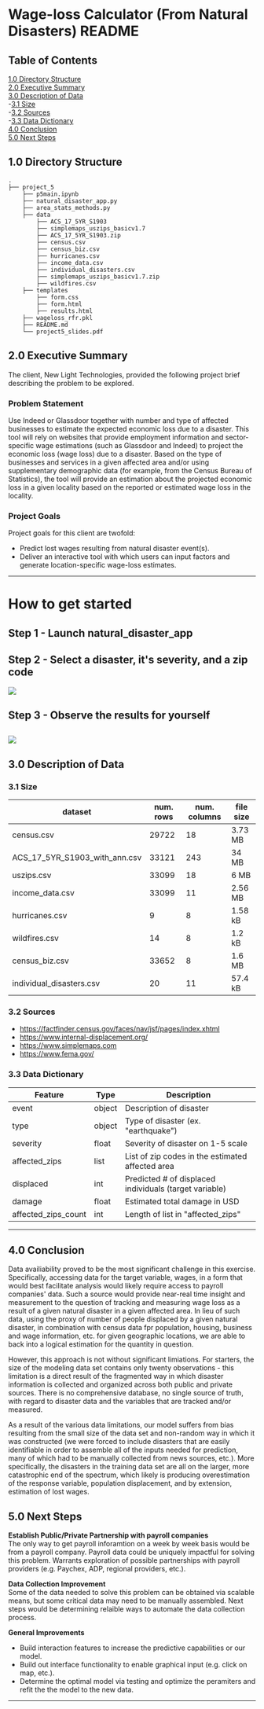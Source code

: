 # Wage-loss Calculator (From Natural Disasters)  README

## Table of Contents
[1.0 Directory Structure](#10-Directory-Structure)<br>
[2.0 Executive Summary](#20-Executive-Summary)<br>
[3.0 Description of Data](#30-Description-of-Data)<br>
-[3.1 Size](#31-Size)<br>
-[3.2 Sources](#32-Sources)<br>
-[3.3 Data Dictionary](#33-Data-Dictionary)<br>
[4.0 Conclusion](#50-Conclusion)<br>
[5.0 Next Steps](#60-Next-Steps)<br>

## 1.0 Directory Structure

```
.
├── project_5
    ├── p5main.ipynb
    ├── natural_disaster_app.py
    ├── area_stats_methods.py
    ├── data
        ├── ACS_17_5YR_S1903
        ├── simplemaps_uszips_basicv1.7
        ├── ACS_17_5YR_S1903.zip
        ├── census.csv
        ├── census_biz.csv
        ├── hurricanes.csv
        ├── income_data.csv
        ├── individual_disasters.csv
        ├── simplemaps_uszips_basicv1.7.zip
        ├── wildfires.csv
    ├── templates
        ├── form.css
        ├── form.html
        ├── results.html
    ├── wageloss_rfr.pkl
    ├── README.md
    └── project5_slides.pdf
```

## 2.0 Executive Summary

The client, New Light Technologies, provided the following project brief describing the problem to be explored.

### Problem Statement

Use Indeed or Glassdoor together with number and type of affected businesses to estimate the expected economic loss due to a disaster.
This tool will rely on websites that provide employment information and sector-specific wage estimations (such as Glassdoor and Indeed) to project the economic loss (wage loss) due to a disaster. Based on the type of businesses and services in a given affected area and/or using supplementary demographic data (for example, from the Census Bureau of Statistics), the tool will provide an estimation about the projected economic loss in a given locality based on the reported or estimated wage loss in the locality.

### Project Goals

Project goals for this client are twofold:
- Predict lost wages resulting from natural disaster event(s).
- Deliver an interactive tool with which users can input factors and generate location-specific wage-loss estimates.

---
# How to get started 
## Step 1 - Launch natural_disaster_app
## Step 2 - Select a disaster, it's severity, and a zip code 
<img src="./images/form.png"><br>
## Step 3 - Observe the results for yourself
<img src="./images/results.png"><br>
---

## 3.0 Description of Data

### 3.1 Size

|dataset|num. rows|num. columns|file size|
|---|---|---|---|
|census.csv|29722|18|3.73 MB|
|ACS_17_5YR_S1903_with_ann.csv|33121|243|34 MB|
|uszips.csv|33099|18|6 MB|
|income_data.csv|33099|11|2.56 MB|
|hurricanes.csv|9|8|1.58 kB|
|wildfires.csv|14|8|1.2 kB|
|census_biz.csv|33652|8|1.6 MB|
|individual_disasters.csv|20|11|57.4 kB|


### 3.2 Sources

- https://factfinder.census.gov/faces/nav/jsf/pages/index.xhtml
- https://www.internal-displacement.org/
- https://www.simplemaps.com
- https://www.fema.gov/

### 3.3 Data Dictionary

|Feature|Type|Description|
|---|---|---|
|event|object|Description of disaster|
|type|object|Type of disaster (ex. "earthquake")|
|severity|float|Severity of disaster on 1-5 scale|
|affected_zips|list|List of zip codes in the estimated affected area|
|displaced|int|Predicted # of displaced individuals (target variable)|
|damage|float|Estimated total damage in USD|
|affected_zips_count|int|Length of list in "affected_zips"|


---
## 4.0 Conclusion

Data availiability proved to be the most significant challenge in this exercise. Specifically, accessing data for the target variable, wages, in a form that would best facilitate analysis would likely require access to payroll companies' data.  Such a source would provide near-real time insight and measurement to the question of tracking and measuring wage loss as a result of a given natural disaster in a given affected area.  In lieu of such data, using the proxy of number of people displaced by a given natural disaster, in combination with census data fpr population, housing, business and wage information, etc. for given geographic locations, we are able to back into a logical estimation for the quantity in question.

However, this approach is not without significant limiations.  For starters, the size of the modeling data set contains only twenty observations - this limitation is a direct result of the fragmented way in which disaster information is collected and organized across both public and private sources.  There is no comprehensive database, no single source of truth, with regard to disaster data and the variables that are tracked and/or measured.

As a result of the various data limitations, our model suffers from bias resulting from the small size of the data set and non-random way in which it was constructed (we were forced to include disasters that are easily identifiable in order to assemble all of the inputs needed for prediction, many of which had to be manually collected from news sources, etc.).  More specifically, the disasters in the training data set are all on the larger, more catastrophic end of the spectrum, which likely is producing overestimation of the response variable, population displacement, and by extension, estimation of lost wages.

## 5.0 Next Steps

**Establish Public/Private Partnership with payroll companies** <br>
The only way to get payroll inforamtion on a week by week basis would be from a payroll company. Payroll data could be uniquely impactful for solving this problem.  Warrants exploration of possible partnerships with payroll providers (e.g. Paychex, ADP, regional providers, etc.).<br>

**Data Collection Improvement**<br>
Some of the data needed to solve this problem can be obtained via scalable means, but some critical data may need to be manually assembled. Next steps would be determining relaible ways to automate the data collection process.<br>

**General Improvements** <br>
- Build interaction features to increase the predictive capabilities or our model.
- Build out interface functionality to enable graphical input (e.g. click on map, etc.).
- Determine the optimal model via testing and optimize the peramiters and refit the the model to the new data.<br>

---
